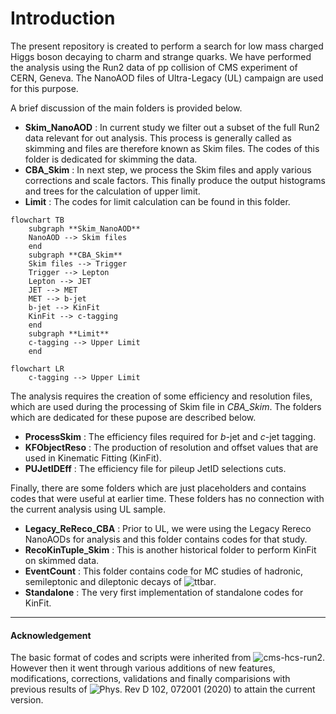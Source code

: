 # Introduction

The present repository is created to perform a search for low mass charged Higgs boson decaying to charm and strange quarks.
We have performed the analysis using the Run2 data of pp collision of CMS experiment of CERN, Geneva.
The NanoAOD files of Ultra-Legacy (UL) campaign are used for this purpose. 

A brief discussion of the main folders is provided below.

- **Skim_NanoAOD** : In current study we filter out a subset of the full Run2 data relevant for out analysis. This process is generally called as skimming and files are therefore known as Skim files. The codes of this folder is dedicated for skimming the data.
- **CBA_Skim** : In next step, we process the Skim files and apply various corrections and scale factors. This finally produce the output histograms and trees for the calculation of upper limit.
- **Limit** : The codes for limit calculation can be found in this folder.

```mermaid
flowchart TB
    subgraph **Skim_NanoAOD**
    NanoAOD --> Skim files
    end
    subgraph **CBA_Skim**
    Skim files --> Trigger 
    Trigger --> Lepton 
    Lepton --> JET 
    JET --> MET 
    MET --> b-jet 
    b-jet --> KinFit 
    KinFit --> c-tagging 
    end
    subgraph **Limit**
    c-tagging --> Upper Limit 
    end
```

```mermaid
flowchart LR
    c-tagging --> Upper Limit 
```

The analysis requires the creation of some efficiency and resolution files, which are used during the processing of Skim file in *CBA_Skim*.
The folders which are dedicated for these pupose are described below.

- **ProcessSkim** : The efficiency files required for *b*-jet and *c*-jet tagging.
- **KFObjectReso** : The production of resolution and offset values that are used in Kinematic Fitting (KinFit).
- **PUJetIDEff** : The efficiency file for pileup JetID selections cuts.

Finally, there are some folders which are just placeholders and contains codes that were useful at earlier time. 
These folders has no connection with the current analysis using UL sample.  

- **Legacy_ReReco_CBA** : Prior to UL, we were using the Legacy Rereco NanoAODs for analysis and this folder contains codes for that study.
- **RecoKinTuple_Skim** : This is another historical folder to perform KinFit on skimmed data.
- **EventCount** : This folder contains code for MC studies of hadronic, semileptonic and dileptonic decays of ![ttbar](https://latex.codecogs.com/svg.image?t\bar{t}).
- **Standalone** : The very first implementation of standalone codes for KinFit.

---

#### Acknowledgement

The basic format of codes and scripts were inherited from ![cms-hcs-run2](https://github.com/ravindkv/cms-hcs-run2). However then it went through various additions of new features, modifications, corrections, validations and finally comparisions with previous results of ![Phys. Rev D 102, 072001 (2020)](https://doi.org/10.1103/PhysRevD.102.072001) to attain the current version.
